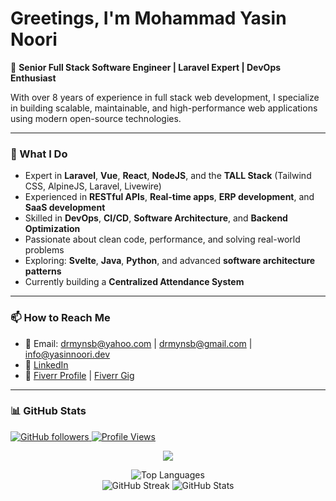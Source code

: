 <!--
**Mohammad-Yasin-Noori/Mohammad-Yasin-Noori** is a ✨ _special_ ✨ repository because its `README.md` (this file) appears on your GitHub profile.
-->

# Greetings, I'm Mohammad Yasin Noori

🔧 **Senior Full Stack Software Engineer | Laravel Expert | DevOps Enthusiast**

With over 8 years of experience in full stack web development, I specialize in building scalable, maintainable, and high-performance web applications using modern open-source technologies.

---

### 🧠 What I Do

- Expert in **Laravel**, **Vue**, **React**, **NodeJS**, and the **TALL Stack** (Tailwind CSS, AlpineJS, Laravel, Livewire)
- Experienced in **RESTful APIs**, **Real-time apps**, **ERP development**, and **SaaS development**
- Skilled in **DevOps**, **CI/CD**, **Software Architecture**, and **Backend Optimization**
- Passionate about clean code, performance, and solving real-world problems
- Exploring: **Svelte**, **Java**, **Python**, and advanced **software architecture patterns**
- Currently building a **Centralized Attendance System**

---

### 📫 How to Reach Me

- 📧 Email: [drmynsb@yahoo.com](mailto:drmynsb@yahoo.com) | [drmynsb@gmail.com](mailto:drmynsb@gmail.com)  | [info@yasinnoori.dev](mailto:info@yasinnoori.dev)
- 🔗 [LinkedIn](https://www.linkedin.com/in/mohammad-yasin-noori-765a64104)  
- 💼 [Fiverr Profile](https://www.fiverr.com/yasinnoori) | [Fiverr Gig](https://www.fiverr.com/share/VBpB3V)  

---

### 📊 GitHub Stats

<a href="https://github.com/YasinNoori" target="_blank">
  <img alt="GitHub followers" src="https://img.shields.io/github/followers/YasinNoori?label=Github&style=flat">
</a>
<a href="https://github.com/yasinnoori" target="_blank">
  <img src="https://komarev.com/ghpvc/?username=yasinnoori&label=Views&color=brightgreen&style=flat" alt="Profile Views" />
</a>

<p align="center">
  <img src="https://github-profile-summary-cards.vercel.app/api/cards/profile-details?username=YasinNoori&theme=monokai" />
</p>
<p align="center">
  <img src="https://github-readme-stats.vercel.app/api/top-langs?username=yasinnoori&show_icons=true&locale=en&layout=compact&theme=monokai-metallian&hide_border=false&bg_color=1F222E" alt="Top Languages" />
  <br>
  <img src="https://streak-stats.demolab.com/?user=YasinNoori&theme=monokai-metallian&hide_border=false" alt="GitHub Streak" />
  <img src="https://github-readme-stats.vercel.app/api?username=YasinNoori&show_icons=true&theme=monokai-metallian&bg_color=1F222E" alt="GitHub Stats" />
</p>

